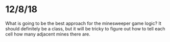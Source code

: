 # 12/8/18

What is going to be the best approach for the minesweeper game logic? It should definitely be a class, but it will be tricky to figure out how to tell each cell how many adjacent mines there are. 

